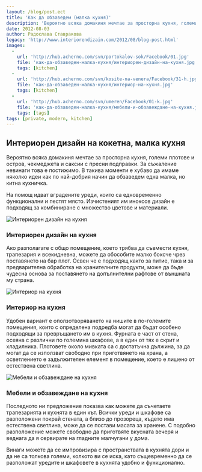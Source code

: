 ```yaml
---
layout: /blog/post.ect
title: 'Как да обзаведем (малка кухня)'
description: 'Вероятно всяка домакиня мечтае за просторна кухня, големи плотове и остров, чекмеджета и саксии с пресни подправки. За съжаление невинаги това е постижимо. В такива моменти е хубаво да имаме няколко идеи как по най-добрия начин да обзаведем една малка, но китна кухничка.'
date: 2012-08-03
author: Радослава Ставракова
legacy: 'http://www.interiorendizain.com/2012/08/blog-post.html'
images:
  -
    url: 'http://hub.acherno.com/svn/portokalov-sok/Facebook/01.jpg'
    file: 'как-да-обзаведен-малка-кухня/интериорен-дизайн-на-кухня.jpg'
    tags: [kitchen]
  -
    url: 'http://hub.acherno.com/svn/kosite-na-venera/Facebook/31-h.jpg'
    file: 'как-да-обзаведен-малка-кухня/интериор-на-кухня.jpg'
    tags: [kitchen]
  -
    url: 'http://hub.acherno.com/svn/umeren/Facebook/01-k.jpg'
    file: 'как-да-обзаведен-малка-кухня/мебели-и-обзавеждане-на-кухня.jpg'
    tags: [tags]
tags: [private, modern, kitchen]
---
```

## **Интериорен дизайн** на кокетна, **малка кухня**
Вероятно всяка домакиня мечтае за просторна кухня, големи плотове и остров, чекмеджета и саксии с пресни подправки. За съжаление невинаги това е постижимо. В такива моменти е хубаво да имаме няколко идеи как по най-добрия начин да обзаведем една малка, но китна кухничка.

На помощ идват вградените уреди, които са едновременно функционални и пестят място. Изчистеният им иноксов дизайн е подходящ за комбиниране с множество цветове и материали.

![Интериорен дизайн на кухня](как-да-обзаведен-малка-кухня/интериорен-дизайн-на-кухня.jpg)
### Интериорен дизайн на **кухня**

Ако разполагате с общо помещение, което трябва да съвмести кухня, трапезария и всекидневна, можете да обособите малко боксче чрез поставянето на бар плот. Освен че е подходящ както за питие, така и за предварителна обработка на хранителните продукти, може да бъде чудесна основа за поставянето на допълнителни рафтове от външната му страна.

![Интериор на кухня](как-да-обзаведен-малка-кухня/интериор-на-кухня.jpg)
### Интериор на **кухня**

Удобен вариант е оползотворяването на нишите в по-големите помещения, които с определена подредба могат да бъдат особено подходящи за превръщането им в кухня. Фурната е част от стена, осеяна с различни по големина шкафове, а в един от тях е скрит и хладилника. Плотовете около мивката са с достатъчна дължина, за да могат да се използват свободно при приготвянето на храна, а осветлението е задължителен елемент в помещение, което е лишено от естествена светлина.

![Мебели и обзавеждане на кухня](как-да-обзаведен-малка-кухня/мебели-и-обзавеждане-на-кухня.jpg)
### Мебели и обзавеждане на **кухня**

Последното ни предложение показва как можете да съчетаете трапезарията и кухнята в един кът. Всички уреди и шкафове са разположени покрай стената, а близо до прозореца, където има естествена светлина, може да се постави масата за хранене. С подобно разположение можете свободно да приготвяте вкусната вечеря и веднага да я сервирате на гладните малчугани у дома.

Винаги можете да се импровизира с пространствата в кухнята дори и да не са толкова големи, колкото ви се иска, като същевременно да се разположат уредите и шкафовете в кухнята удобно и функционално.